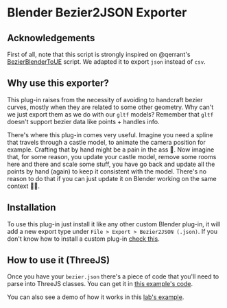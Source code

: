 # Blender Bezier2JSON Exporter

## Acknowledgements
First of all, note that this script is strongly inspired on @qerrant's [BezierBlenderToUE](https://github.com/qerrant/BezierBlenderToUE) script.
We adapted it to export `json` instead of `csv`.

## Why use this exporter?
This plug-in raises from the necessity of avoiding to handcraft bezier curves, mostly when they are related to some other geometry. Why can't we just export them as we do with our `gltf` models? Remember that `gltf` doesn't support bezier data like points + handles info.

There's where this plug-in comes very useful. Imagine you need a spline that travels through a castle model, to animate the camera position for example. Crafting
that by hand might be a pain in the ass 😬. Now imagine that, for some reason, you update your castle model, remove some rooms here and there and scale some stuff, you have go back and update all the points by hand (again) to keep it consistent with the model. There's no reason to do that if you can just update it on Blender working on the same context 🙏🏼.

## Installation
To use this plug-in just install it like any other custom Blender plug-in, it will add a new export type under `File > Export > Bezier2JSON (.json)`.
If you don't know how to install a custom plug-in [check this](https://youtu.be/cyt0O7saU4Q?t=33).

## How to use it (ThreeJS)
Once you have your `bezier.json` there's a piece of code that you'll need to parse into ThreeJS classes. You can get it in [this example's code](https://github.com/basementstudio/basement-laboratory/blob/main/src/experiments/49.bezier-import.js).

You can also see a demo of how it works in this [lab's example](https://lab.basement.studio/experiments/49.bezier-import.js).
